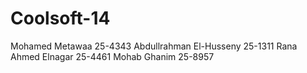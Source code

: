 Coolsoft-14
===========
Mohamed Metawaa 25-4343
Abdullrahman El-Husseny 25-1311
Rana Ahmed Elnagar  25-4461
Mohab Ghanim 25-8957
